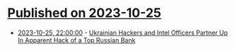 # [Published on 2023-10-25](index.md)

* [2023-10-25, 22:00:00](https://it.slashdot.org/story/23/10/25/2044229/ukrainian-hackers-and-intel-officers-partner-up-in-apparent-hack-of-a-top-russian-bank?utm_source=rss1.0mainlinkanon&utm_medium=feed) - [Ukrainian Hackers and Intel Officers Partner Up In Apparent Hack of a Top Russian Bank](https://it.slashdot.org/story/23/10/25/2044229/ukrainian-hackers-and-intel-officers-partner-up-in-apparent-hack-of-a-top-russian-bank?utm_source=rss1.0mainlinkanon&utm_medium=feed)
